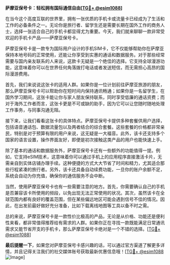 **萨摩亚保号卡：轻松拥有国际通信自由[[TG💪+ @esim1088](https://t.me/s/esim1088)]**

在当今这个高度互联的世界里，拥有一张优质的手机卡或流量卡已经成为了生活和工作的必备条件之一。无论你是旅行者、留学生还是需要长期在国外工作的商务人士，选择一张适合自己的手机卡都显得尤为重要。今天，我们就来聊聊一款非常受欢迎的手机卡产品——萨摩亚保号卡。

萨摩亚保号卡是一款专为国际用户设计的手机SIM卡，它不仅能够帮助你在萨摩亚保持本地号码的正常使用，还能让你享受到实惠的通话和数据服务。对于那些经常需要与国内亲友联系的人来说，这款卡无疑是一个绝佳的选择。它支持全球漫游功能，这意味着你可以在世界任何角落拨打电话或者发送短信，而无需担心高昂的国际漫游费用。

首先，我们来说说这张卡的适用人群。如果你是一位计划前往萨摩亚旅游的朋友，那么萨摩亚保号卡可以帮助你在短时间内保持通讯畅通；如果你是一名留学生，在国外学习期间，这张卡能让你与家人朋友保持联系，同时享受低廉的通话资费；而对于海外工作者而言，这张卡更是不可或缺的助手，因为它可以让您随时随地处理工作事务，与同事沟通无阻。

接下来，让我们看看这张卡的具体特点。萨摩亚保号卡提供多种套餐供用户选择，包括语音通话包、数据流量包以及两者结合的综合套餐。这些套餐的价格都非常亲民，特别是对于预算有限的用户来说，这无疑是一大福音。此外，该卡还支持多个国家的语言设置，操作界面友好，即便是初次接触这类产品的用户也能快速上手。

除了基本的通话和数据服务外，萨摩亚保号卡还有一些额外的功能值得一提。例如，它支持eSIM技术，这意味着你可以通过手机上的应用程序直接激活卡片，无需亲自到实体店铺办理手续。这种便捷的方式大大节省了时间和精力，尤其适合那些行程紧凑的旅行者。另外，该卡还具备自动续费功能，一旦你的账户余额不足，系统会自动为你充值，确保你的通信服务不会中断。

当然，使用萨摩亚保号卡也有一些需要注意的地方。首先，你需要确认自己的手机是否兼容该卡所使用的频段，以免出现无法正常使用的状况。其次，虽然该卡在全球范围内都有良好的覆盖范围，但在某些偏远地区可能会遇到信号不佳的情况。因此，在出发前最好做好充分准备，比如下载离线地图等工具以备不时之需。

总的来说，萨摩亚保号卡是一款性价比极高的产品，无论是从价格、功能还是便利性来看，都非常值得推荐给有需求的人群。如果你正在寻找一款既能满足日常通讯需求又能节省开支的手机卡，那么萨摩亚保号卡绝对是一个不错的选择。[[TG💪+ @esim1088](https://t.me/s/esim1088)]

**最后提醒一下**，如果您对萨摩亚保号卡感兴趣的话，可以通过官方渠道了解更多详情，并且记得关注我们的社交媒体账号获取最新优惠信息哦！[[TG💪+ @esim1088](https://t.me/s/esim1088) ![Image](https://i.postimg.cc/4NQfJmqS/Snipaste-2025-05-13-00-14-12.png)]